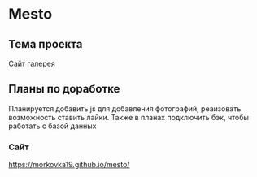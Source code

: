# Mesto
## Тема проекта
Сайт галерея 
## Планы по доработке
Планируется добавить js для добавления фотографий, реаизовать возможность ставить лайки. Также в планах подключить бэк, чтобы работать с базой данных
### Сайт
https://morkovka19.github.io/mesto/
